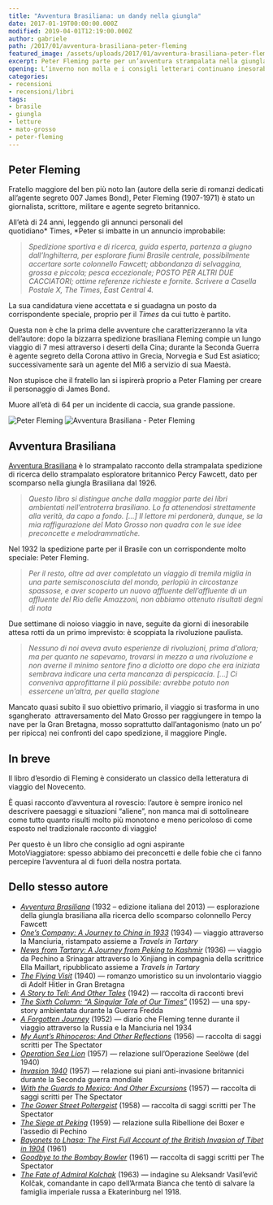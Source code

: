 ```yaml
---
title: "Avventura Brasiliana: un dandy nella giungla"
date: 2017-01-19T00:00:00.000Z
modified: 2019-04-01T12:19:00.000Z
author: gabriele
path: /2017/01/avventura-brasiliana-peter-fleming
featured_image: /assets/uploads/2017/01/avventura-brasiliana-peter-fleming/avventura-brasiliana-peter-fleming.jpg
excerpt: Peter Fleming parte per un’avventura strampalata nella giungla del Brasile senza prendersi troppo sul serio. Un classico da leggere divertendosi.
opening: L’inverno non molla e i consigli letterari continuano inesorabilmente! Questa volta niente moto e Africa, ma il resoconto di un’avventura nel cuore del Brasile.
categories:
- recensioni
- recensioni/libri
tags:
- brasile
- giungla
- letture
- mato-grosso
- peter-fleming
---
```


## Peter Fleming

Fratello maggiore del ben più noto Ian (autore della serie di romanzi dedicati all’agente segreto 007 James Bond), Peter Fleming (1907-1971) è stato un giornalista, scrittore, militare e agente segreto britannico.

All’età di 24 anni, leggendo gli annunci personali del quotidiano* Times, *Peter si imbatte in un annuncio improbabile:

> *Spedizione sportiva e di ricerca, guida esperta, partenza a giugno dall’Inghilterra, per esplorare fiumi Brasile centrale, possibilmente accertare sorte colonnello Fawcett; abbondanza di selvaggina, grossa e piccola; pesca eccezionale; POSTO PER ALTRI DUE CACCIATORI; ottime referenze richieste e fornite. Scrivere a Casella Postale X, The Times, East Central 4.*

La sua candidatura viene accettata e si guadagna un posto da corrispondente speciale, proprio per il *Times* da cui tutto è partito.

Questa non è che la prima delle avventure che caratterizzeranno la vita dell’autore: dopo la bizzarra spedizione brasiliana Fleming compie un lungo viaggio di 7 mesi attraverso i deserti della Cina; durante la Seconda Guerra è agente segreto della Corona attivo in Grecia, Norvegia e Sud Est asiatico; successivamente sarà un agente del MI6 a servizio di sua Maestà.

Non stupisce che il fratello Ian si ispirerà proprio a Peter Flaming per creare il personaggio di James Bond.

Muore all’età di 64 per un incidente di caccia, sua grande passione.

![Peter Fleming](/assets/uploads/2017/01/avventura-brasiliana-peter-fleming/peter_fleming.jpg "“Il mio nome è Fleming. Peter Fleming.”")
![Avventura Brasiliana - Peter Fleming](/assets/uploads/2017/01/avventura-brasiliana-peter-fleming/avventura-brasiliana-peter-fleming.jpg "Fleming P., Avventura Brasiliana, Nutrimenti, 2013, ISBN 9788865942246")

## Avventura Brasiliana

[Avventura Brasiliana](http://amzn.to/2jMIRJb) è lo strampalato racconto della strampalata spedizione di ricerca dello strampalato esploratore britannico Percy Fawcett, dato per scomparso nella giungla Brasiliana dal 1926.

> *Questo libro si distingue anche dalla maggior parte dei libri ambientati nell’entroterra brasiliano. Lo fa attenendosi strettamente alla verità, da capo a fondo. \[…\] Il lettore mi perdonerà, dunque, se la mia raffigurazione del Mato Grosso non quadra con le sue idee preconcette e melodrammatiche.*

Nel 1932 la spedizione parte per il Brasile con un corrispondente molto speciale: Peter Fleming.

> *Per il resto, oltre ad aver completato un viaggio di tremila miglia in una parte semisconosciuta del mondo, perlopiù in circostanze spassose, e aver scoperto un nuovo affluente dell’affluente di un affluente del Rio delle Amazzoni, non abbiamo ottenuto risultati degni di nota*

Due settimane di noioso viaggio in nave, seguite da giorni di inesorabile attesa rotti da un primo imprevisto: è scoppiata la rivoluzione paulista.

> *Nessuno di noi aveva avuto esperienze di rivoluzioni, prima d’allora; ma per quanto ne sapevamo, trovarsi in mezzo a una rivoluzione e non averne il minimo sentore fino a diciotto ore dopo che era iniziata sembrava indicare una certa mancanza di perspicacia. \[…\] Ci conveniva approfittarne il più possibile: avrebbe potuto non essercene un’altra, per quella stagione*

Mancato quasi subito il suo obiettivo primario, il viaggio si trasforma in uno sgangherato  attraversamento del Mato Grosso per raggiungere in tempo la nave per la Gran Bretagna, mosso soprattutto dall’antagonismo (nato un po’ per ripicca) nei confronti del capo spedizione, il maggiore Pingle.

## In breve

Il libro d’esordio di Fleming è considerato un classico della letteratura di viaggio del Novecento.

È quasi racconto d’avventura al rovescio: l’autore è sempre ironico nel descrivere paesaggi e situazioni “aliene”, non manca mai di sottolineare come tutto quanto risulti molto più monotono e meno pericoloso di come esposto nel tradizionale racconto di viaggio!

Per questo è un libro che consiglio ad ogni aspirante MotoViaggiatore: spesso abbiamo dei preconcetti e delle fobie che ci fanno percepire l’avventura al di fuori della nostra portata.

## Dello stesso autore

- *[Avventura Brasiliana](http://amzn.to/2jMIRJb)* (1932 – edizione italiana del 2013) — esplorazione della giungla brasiliana alla ricerca dello scomparso colonnello Percy Fawcett
- [*One’s Company: A Journey to China in 1933*](http://amzn.to/2jyIWTM) (1934) — viaggio attraverso la Manciuria, ristampato assieme a *Travels in Tartary*
- [*News from Tartary: A Journey from Peking to Kashmir*](http://amzn.to/2k5z6JN) (1936) — viaggio da Pechino a Srinagar attraverso lo Xinjiang in compagnia della scrittrice Ella Maillart, ripubblicato assieme a *Travels in Tartary*
- [*The Flying Visit*](http://amzn.to/2jaCv5F) (1940) — romanzo umoristico su un involontario viaggio di Adolf Hitler in Gran Bretagna
- [*A Story to Tell: And Other Tales*](http://amzn.to/2japxVP) (1942) — raccolta di racconti brevi
- [*The Sixth Column: “A Singular Tale of Our Times”*](http://amzn.to/2jpglh9) (1952) — una spy-story ambientata durante la Guerra Fredda
- [*A Forgotten Journey*](http://amzn.to/2jprtKS) (1952) — diario che Fleming tenne durante il viaggio attraverso la Russia e la Manciuria nel 1934
- [*My Aunt’s Rhinoceros: And Other Reflections*](http://amzn.to/2jN4Srw) (1956) — raccolta di saggi scritti per The Spectator
- [*Operation Sea Lion*](http://amzn.to/2jaxB8G) (1957) — relazione sull’Operazione Seelöwe (del 1940)
- [*Invasion 1940*](http://amzn.to/2iDhi8m) (1957) — relazione sui piani anti-invasione britannici durante la Seconda guerra mondiale
- [*With the Guards to Mexico: And Other Excursions*](http://amzn.to/2iDbyM0) (1957) — raccolta di saggi scritti per The Spectator
- [*The Gower Street Poltergeist*](http://amzn.to/2iDdJyZ) (1958) — raccolta di saggi scritti per The Spectator
- [*The Siege at Peking*](http://amzn.to/2jMVNip) (1959) — relazione sulla Ribellione dei Boxer e l’assedio di Pechino
- [*Bayonets to Lhasa: The First Full Account of the British Invasion of Tibet in 1904*](http://amzn.to/2iD7uez) (1961)
- [*Goodbye to the Bombay Bowler*](http://amzn.to/2jyViel) (1961) — raccolta di saggi scritti per The Spectator
- [*The Fate of Admiral Kolchak*](http://amzn.to/2iDgzny) (1963) — indagine su Aleksandr Vasil’evič Kolčak, comandante in capo dell’Armata Bianca che tentò di salvare la famiglia imperiale russa a Ekaterinburg nel 1918.

